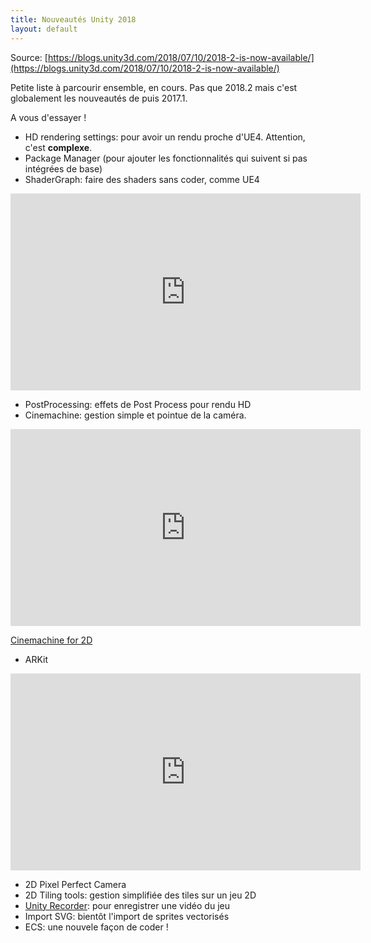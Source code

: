 ```yaml
---
title: Nouveautés Unity 2018
layout: default
---
```


Source: [https://blogs.unity3d.com/2018/07/10/2018-2-is-now-available/](https://blogs.unity3d.com/2018/07/10/2018-2-is-now-available/)

Petite liste à parcourir ensemble, en cours.
Pas que 2018.2 mais c'est globalement les nouveautés de puis 2017.1.

A vous d'essayer !

- HD rendering settings: pour avoir un rendu proche d'UE4. Attention, c'est **complexe**.
- Package Manager (pour ajouter les fonctionnalités qui suivent si pas intégrées de base)
- ShaderGraph: faire des shaders sans coder, comme UE4

<iframe width="560" height="315" src="https://www.youtube-nocookie.com/embed/NsWNRLD-FEI?rel=0" frameborder="0" allow="autoplay; encrypted-media" allowfullscreen></iframe>

- PostProcessing: effets de Post Process pour rendu HD
- Cinemachine: gestion simple et pointue de la caméra.

<iframe width="560" height="315" src="https://www.youtube-nocookie.com/embed/5NU95YMmzAc?rel=0" frameborder="0" allow="autoplay; encrypted-media" allowfullscreen></iframe>

[Cinemachine for 2D](https://blogs.unity3d.com/2018/07/17/cinemachine-for-2d-tips-and-tricks/)

- ARKit

<iframe width="560" height="315" src="https://www.youtube-nocookie.com/embed/_Y7pM9TP_CM?rel=0" frameborder="0" allow="autoplay; encrypted-media" allowfullscreen></iframe>

- 2D Pixel Perfect Camera
- 2D Tiling tools: gestion simplifiée des tiles sur un jeu 2D
- [Unity Recorder](https://assetstore.unity.com/packages/essentials/unity-recorder-94079): pour enregistrer une vidéo du jeu
- Import SVG: bientôt l'import de sprites vectorisés
- ECS: une nouvele façon de coder ! 